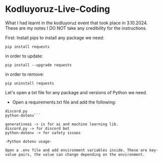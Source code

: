 # Kodluyoruz-Live-Coding
What I had learnt in the kodluyoruz event that took place in 3.10.2024. These are my notes I DO NOT take any credibility for the instructions. 

First: Install pips to install any package we need:

```pip install requests```

in order to update: 

```pip install --upgrade requests```

in order to remove:

```pip uninstall requests```

Let's open a txt file for any package and versions of Python we need. 
- Open a requirements.txt file and add the following:
```google-generativeai
discord.py
python-dotenv```

generativeai -> is for ai and machine learning lib.
discord.py -> for discord bot
python-dotenv -> for safety issues

-Python dotenv usage-

Open a .env file and add environment variables inside. These are key-value pairs, the value can change depending on the environment.


